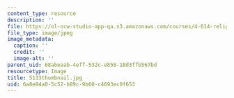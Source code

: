 ```yaml
---
content_type: resource
description: ''
file: https://ol-ocw-studio-app-qa.s3.amazonaws.com/courses/4-614-religious-architecture-and-islamic-cultures-fall-2002/6a8e84a05c52b89c9b60c4693ec0f653_5133thumbnail.jpg
file_type: image/jpeg
image_metadata:
  caption: ''
  credit: ''
  image-alt: ''
parent_uid: 68abeaab-4eff-532c-e858-18d3ffb567bd
resourcetype: Image
title: 5133thumbnail.jpg
uid: 6a8e84a0-5c52-b89c-9b60-c4693ec0f653
---
```

